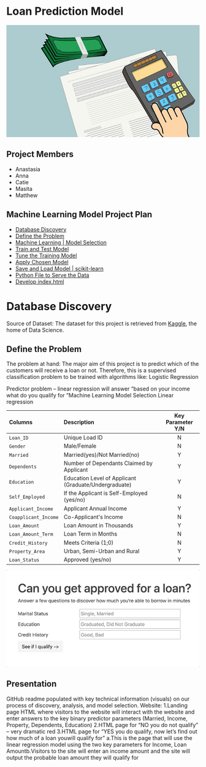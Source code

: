 # Loan Prediction Model 
![account](Images/account.jpg)

## Project Members
* Anastasia
* Anna
* Catie
* Masita 
* Matthew


## Machine Learning Model Project Plan 

* [Database Discovery](#DatabaseDiscovery)
* [Define the Problem](#DefinetheProblem)  
* [Machine Learning | Model Selection](#MachineLearningmodelselection)
* [Train and Test Model](#TrainandTestModel)
* [Tune the Training Model](#TunetheTrainingModel)
* [Apply Chosen Model](#ApplyChosenModel)
* [Save and Load Model | scikit-learn](#SaveandLoadModelscikit-learn)
* [Python File to Serve the Data](#PythonFiletoServetheData)
* [Develop index.html](#Developindex.html)

# Database Discovery 
Source of Dataset: The dataset for this project is retrieved from [Kaggle](https://www.kaggle.com/altruistdelhite04/loan-prediction-problem-dataset), the home of Data Science. 


## Define the Problem
The problem at hand: The major aim of this project is to predict which of the customers will receive a loan or not. Therefore, this is a supervised classification problem to be trained with algorithms like:
Logistic Regression

 
Predictor problem – linear regression will answer “based on your income what do you qualify for ”Machine Learning Model Selection
Linear regression


Columns | Description | Key Parameter Y/N
:-----|:----- |:-----:
`Loan_ID` | Unique Load ID | N
`Gender` | Male/Female | N
`Married`| Married(yes)/Not Married(no) | Y
`Dependents`| Number of Dependants Claimed by Applicant | Y
`Education` | Education Level of Applicant (Graduate/Undergraduate) | Y
`Self_Employed`| If the Applicant is Self-Employed (yes/no) | N
`Applicant_Income` | Applicant Annual Income | Y
`Coapplicant_Income` | Co-Applicant's Income | N
`Loan_Amount`| Loan Amount in Thousands | Y
`Loan_Amount_Term` | Loan Term in Months | N
`Credit_History`| Meets Criteria (1;0) | N
`Property_Area` | Urban, Semi-Urban and Rural | Y
`Loan_Status` | Approved (yes/no) | Y


![single](Images/single.gif)

## Presentation
GitHub readme populated with key technical information (visuals) on our process of discovery, analysis, and model selection.
Website:
1.Landing page HTML where visitors to the website will interact with the website and enter answers to the key binary predictor parameters (Married, Income, Property, Dependents, Education) 
2.HTML page for “NO you do not qualify” – very dramatic red
3.HTML page for “YES you do qualify, now let’s find out how much of a loan youwill qualify for”
a.This is the page that will use the linear regression model using the two key parameters for Income, Loan Amountb.Visitors to the site will enter an income amount and the site will output the probable loan amount they will qualify for

